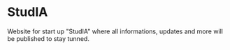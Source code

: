 # StudIA
 Website for start up "StudIA" where all informations, updates and more will be published to stay tunned.

